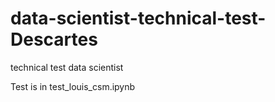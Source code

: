 # data-scientist-technical-test-Descartes
technical test data scientist

Test is in test_louis_csm.ipynb
